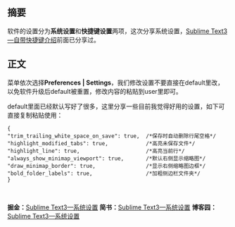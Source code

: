 ## 摘要
软件的设置分为**系统设置**和**快捷键设置**两项，这次分享系统设置，[Sublime Text3—自带快捷键介绍](http://www.cnblogs.com/easy-blue/p/5809760.html)前面已分享过。
<br>

## 正文
菜单依次选择**Preferences | Settings**，我们修改设置不要直接在default里改，以免软件升级后default被重置，修改内容的粘贴到user里即可。

default里面已经默认写好了很多，这里分享一些目前我觉得好用的设置，如下可直接复制粘贴使用：

```
{
"trim_trailing_white_space_on_save": true,	/*保存时自动删除行尾空格*/
"highlight_modified_tabs": true,			/*高亮未保存文件*/
"highlight_line": true,						/*高亮当前行*/
"always_show_minimap_viewport": true,		/*默认右侧显示缩略图*/
"draw_minimap_border": true,				/*显示右侧缩略图边框*/
"bold_folder_labels": true,					/*加粗侧边栏文件夹*/
}
```

<br>

**掘金：**[Sublime Text3—系统设置](https://juejin.im/post/59c36b9af265da0648445093)
**简书：**[Sublime Text3—系统设置](http://www.jianshu.com/p/c8e2fca79473)
**博客园：**[Sublime Text3—系统设置](http://www.cnblogs.com/easy-blue/p/7521641.html)